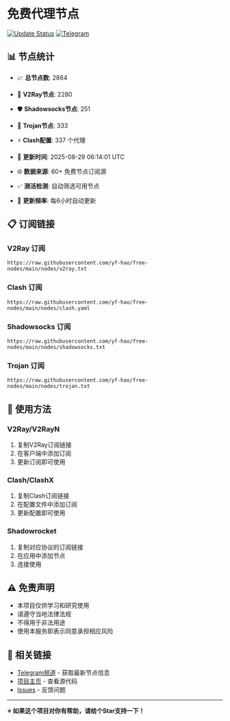 # 免费代理节点

[![Update Status](https://github.com/yf-hao/free-nodes/workflows/Node%20Collector%20and%20Testing/badge.svg)](https://github.com/yf-hao/free-nodes/actions)
[![Telegram](https://img.shields.io/badge/📱_TG频道-2CA5E0?style=for-the-badge&logo=telegram&logoColor=white)](https://t.me/fq521)

## 📊 节点统计
- 📈 **总节点数**: 2864
- 🎯 **V2Ray节点**: 2280
- 🛡️ **Shadowsocks节点**: 251
- 🔐 **Trojan节点**: 333
- ⚡ **Clash配置**: 337 个代理

- 🔄 **更新时间**: 2025-08-29 06:14:01 UTC
- 🌐 **数据来源**: 60+ 免费节点订阅源
- ✅ **测活检测**: 自动筛选可用节点
- 🚀 **更新频率**: 每6小时自动更新

## 📋 订阅链接

### V2Ray 订阅
```
https://raw.githubusercontent.com/yf-hao/free-nodes/main/nodes/v2ray.txt
```

### Clash 订阅
```
https://raw.githubusercontent.com/yf-hao/free-nodes/main/nodes/clash.yaml
```

### Shadowsocks 订阅
```
https://raw.githubusercontent.com/yf-hao/free-nodes/main/nodes/shadowsocks.txt
```

### Trojan 订阅
```
https://raw.githubusercontent.com/yf-hao/free-nodes/main/nodes/trojan.txt
```

## 📱 使用方法

### V2Ray/V2RayN
1. 复制V2Ray订阅链接
2. 在客户端中添加订阅
3. 更新订阅即可使用

### Clash/ClashX
1. 复制Clash订阅链接
2. 在配置文件中添加订阅
3. 更新配置即可使用

### Shadowrocket
1. 复制对应协议的订阅链接
2. 在应用中添加节点
3. 连接使用

## ⚠️ 免责声明

- 本项目仅供学习和研究使用
- 请遵守当地法律法规
- 不得用于非法用途
- 使用本服务即表示同意承担相应风险

## 🔗 相关链接

- [Telegram频道](https://t.me/fq521) - 获取最新节点信息
- [项目主页](https://github.com/yf-hao/free-nodes) - 查看源代码
- [Issues](https://github.com/yf-hao/free-nodes/issues) - 反馈问题

---

**⭐ 如果这个项目对你有帮助，请给个Star支持一下！**
